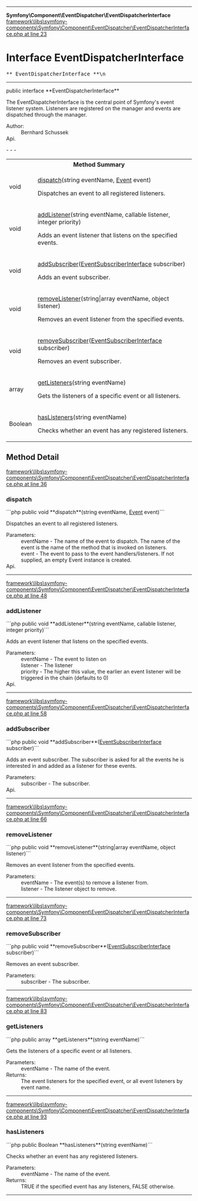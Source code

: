 - - -

**Symfony\Component\EventDispatcher\EventDispatcherInterface**
<a href="https://github.com/JeyDotC/Hirudo-docs/blob/master/source/framework/libs/symfony-components/Symfony/Component/EventDispatcher/EventDispatcherInterface.php.md#line23" class="location">framework\libs\symfony-components\Symfony\Component\EventDispatcher\EventDispatcherInterface.php at line 23</a>

# Interface EventDispatcherInterface #

<pre class="tree">** EventDispatcherInterface **\n</pre>

- - -

<p class="signature">public  interface **EventDispatcherInterface**</p>

<div class="comment" id="overview_description"><p>The EventDispatcherInterface is the central point of Symfony's event listener system.
Listeners are registered on the manager and events are dispatched through the
manager.</p></div>

<dl>
<dt>Author:</dt>
<dd>Bernhard Schussek <bschussek@gmail.com></dd>
<dt>Api.</dt>
</dl>
- - -

<table id="summary_method">
<tr><th colspan="2">Method Summary</th></tr>
<tr>
<td class="type"> void</td>
<td class="description"><p class="name"><a href="#dispatch()">dispatch</a>(string eventName, <a href="../../../symfony/component/eventdispatcher/event.html">Event</a> event)</p><p class="description">Dispatches an event to all registered listeners.</p></td>
</tr>
<tr>
<td class="type"> void</td>
<td class="description"><p class="name"><a href="#addListener()">addListener</a>(string eventName, callable listener, integer priority)</p><p class="description">Adds an event listener that listens on the specified events.</p></td>
</tr>
<tr>
<td class="type"> void</td>
<td class="description"><p class="name"><a href="#addSubscriber()">addSubscriber</a>(<a href="../../../symfony/component/eventdispatcher/eventsubscriberinterface.html">EventSubscriberInterface</a> subscriber)</p><p class="description">Adds an event subscriber. </p></td>
</tr>
<tr>
<td class="type"> void</td>
<td class="description"><p class="name"><a href="#removeListener()">removeListener</a>(string|array eventName, object listener)</p><p class="description">Removes an event listener from the specified events.</p></td>
</tr>
<tr>
<td class="type"> void</td>
<td class="description"><p class="name"><a href="#removeSubscriber()">removeSubscriber</a>(<a href="../../../symfony/component/eventdispatcher/eventsubscriberinterface.html">EventSubscriberInterface</a> subscriber)</p><p class="description">Removes an event subscriber.</p></td>
</tr>
<tr>
<td class="type"> array</td>
<td class="description"><p class="name"><a href="#getListeners()">getListeners</a>(string eventName)</p><p class="description">Gets the listeners of a specific event or all listeners.</p></td>
</tr>
<tr>
<td class="type"> Boolean</td>
<td class="description"><p class="name"><a href="#hasListeners()">hasListeners</a>(string eventName)</p><p class="description">Checks whether an event has any registered listeners.</p></td>
</tr>
</table>

<h2 id="detail_method">Method Detail</h2>
<a href="https://github.com/JeyDotC/Hirudo-docs/blob/master/source/framework/libs/symfony-components/Symfony/Component/EventDispatcher/EventDispatcherInterface.php.md#line36" class="location">framework\libs\symfony-components\Symfony\Component\EventDispatcher\EventDispatcherInterface.php at line 36</a>

<h3 id="dispatch()">dispatch</h3>
```php
public  void **dispatch**(string eventName, <a href="../../../symfony/component/eventdispatcher/event.html">Event</a> event)```
<div class="details">
<p>Dispatches an event to all registered listeners.</p><dl>
<dt>Parameters:</dt>
<dd>eventName - The name of the event to dispatch. The name of the event is the name of the method that is invoked on listeners.</dd>
<dd>event - The event to pass to the event handlers/listeners. If not supplied, an empty Event instance is created.</dd>
<dt>Api.</dt>
</dl>
</div>

- - -

<a href="https://github.com/JeyDotC/Hirudo-docs/blob/master/source/framework/libs/symfony-components/Symfony/Component/EventDispatcher/EventDispatcherInterface.php.md#line48" class="location">framework\libs\symfony-components\Symfony\Component\EventDispatcher\EventDispatcherInterface.php at line 48</a>

<h3 id="addListener()">addListener</h3>
```php
public  void **addListener**(string eventName, callable listener, integer priority)```
<div class="details">
<p>Adds an event listener that listens on the specified events.</p><dl>
<dt>Parameters:</dt>
<dd>eventName - The event to listen on</dd>
<dd>listener - The listener</dd>
<dd>priority - The higher this value, the earlier an event listener will be triggered in the chain (defaults to 0)</dd>
<dt>Api.</dt>
</dl>
</div>

- - -

<a href="https://github.com/JeyDotC/Hirudo-docs/blob/master/source/framework/libs/symfony-components/Symfony/Component/EventDispatcher/EventDispatcherInterface.php.md#line58" class="location">framework\libs\symfony-components\Symfony\Component\EventDispatcher\EventDispatcherInterface.php at line 58</a>

<h3 id="addSubscriber()">addSubscriber</h3>
```php
public  void **addSubscriber**(<a href="../../../symfony/component/eventdispatcher/eventsubscriberinterface.html">EventSubscriberInterface</a> subscriber)```
<div class="details">
<p>Adds an event subscriber. The subscriber is asked for all the events he is
interested in and added as a listener for these events.</p><dl>
<dt>Parameters:</dt>
<dd>subscriber - The subscriber.</dd>
<dt>Api.</dt>
</dl>
</div>

- - -

<a href="https://github.com/JeyDotC/Hirudo-docs/blob/master/source/framework/libs/symfony-components/Symfony/Component/EventDispatcher/EventDispatcherInterface.php.md#line66" class="location">framework\libs\symfony-components\Symfony\Component\EventDispatcher\EventDispatcherInterface.php at line 66</a>

<h3 id="removeListener()">removeListener</h3>
```php
public  void **removeListener**(string|array eventName, object listener)```
<div class="details">
<p>Removes an event listener from the specified events.</p><dl>
<dt>Parameters:</dt>
<dd>eventName - The event(s) to remove a listener from.</dd>
<dd>listener - The listener object to remove.</dd>
</dl>
</div>

- - -

<a href="https://github.com/JeyDotC/Hirudo-docs/blob/master/source/framework/libs/symfony-components/Symfony/Component/EventDispatcher/EventDispatcherInterface.php.md#line73" class="location">framework\libs\symfony-components\Symfony\Component\EventDispatcher\EventDispatcherInterface.php at line 73</a>

<h3 id="removeSubscriber()">removeSubscriber</h3>
```php
public  void **removeSubscriber**(<a href="../../../symfony/component/eventdispatcher/eventsubscriberinterface.html">EventSubscriberInterface</a> subscriber)```
<div class="details">
<p>Removes an event subscriber.</p><dl>
<dt>Parameters:</dt>
<dd>subscriber - The subscriber.</dd>
</dl>
</div>

- - -

<a href="https://github.com/JeyDotC/Hirudo-docs/blob/master/source/framework/libs/symfony-components/Symfony/Component/EventDispatcher/EventDispatcherInterface.php.md#line83" class="location">framework\libs\symfony-components\Symfony\Component\EventDispatcher\EventDispatcherInterface.php at line 83</a>

<h3 id="getListeners()">getListeners</h3>
```php
public  array **getListeners**(string eventName)```
<div class="details">
<p>Gets the listeners of a specific event or all listeners.</p><dl>
<dt>Parameters:</dt>
<dd>eventName - The name of the event.</dd>
<dt>Returns:</dt>
<dd>The event listeners for the specified event, or all event listeners by event name.</dd>
</dl>
</div>

- - -

<a href="https://github.com/JeyDotC/Hirudo-docs/blob/master/source/framework/libs/symfony-components/Symfony/Component/EventDispatcher/EventDispatcherInterface.php.md#line93" class="location">framework\libs\symfony-components\Symfony\Component\EventDispatcher\EventDispatcherInterface.php at line 93</a>

<h3 id="hasListeners()">hasListeners</h3>
```php
public  Boolean **hasListeners**(string eventName)```
<div class="details">
<p>Checks whether an event has any registered listeners.</p><dl>
<dt>Parameters:</dt>
<dd>eventName - The name of the event.</dd>
<dt>Returns:</dt>
<dd>TRUE if the specified event has any listeners, FALSE otherwise.</dd>
</dl>
</div>

- - -

